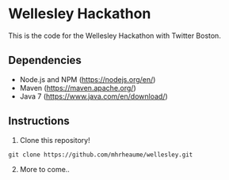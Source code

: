 # Wellesley Hackathon

This is the code for the Wellesley Hackathon with Twitter Boston.

## Dependencies

* Node.js and NPM (https://nodejs.org/en/)
* Maven (https://maven.apache.org/)
* Java 7 (https://www.java.com/en/download/)

## Instructions

1. Clone this repository!

  `git clone https://github.com/mhrheaume/wellesley.git`

2. More to come..
